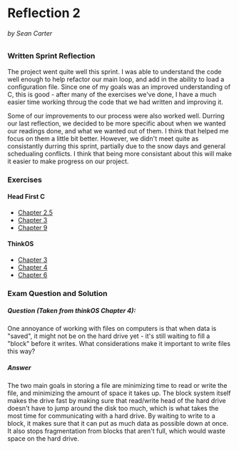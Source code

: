 # Reflection 2
###### by Sean Carter

### Written Sprint Reflection

The project went quite well this sprint. I was able to understand the code well enough to help refactor our main loop, and add in the ability to load a configuration file. Since one of my goals was an improved understanding of C, this is good - after many of the exercises we've done, I have a much easier time working throug the code that we had written and improving it.

Some of our improvements to our process were also worked well. Durring our last reflection, we decided to be more specific about when we wanted our readings done, and what we wanted out of them. I think that helped me focus on them a little bit better. However, we didn't meet quite as consistantly durring this sprint, partially due to the snow days and general schedualing conflicts. I think that being more consistant about this will make it easier to make progress on our project.

### Exercises
#### Head First C
- [Chapter 2.5](../exercises/ex02.5/find_track.c)
- [Chapter 3](../exercises/ex03/tee.c)
- [Chapter 9](../exercises/ex09/fork.c)

#### ThinkOS
- [Chapter 3](../reading_questions/thinkos3.md)
- [Chapter 4](../reading_questions/thinkos4.md)
- [Chapter 6](../reading_questions/thinkos6.md)

### Exam Question and Solution
##### Question (Taken from thinkOS Chapter 4):
One annoyance of working with files on computers is that when data is "saved", it might not be on the hard drive yet - it's still waiting to fill a "block" before it writes. What considerations make it important to write files this way?

##### Answer
The two main goals in storing a file are minimizing time to read or write the file, and minimizing the amount of space it takes up. The block system itself makes the drive fast by making sure that read/write head of the hard drive doesn't have to jump around the disk too much, which is what takes the most time for communicating with a hard drive. By waiting to write to a block, it makes sure that it can put as much data as possible down at once. It also stops fragmentation from blocks that aren't full, which would waste space on the hard drive.